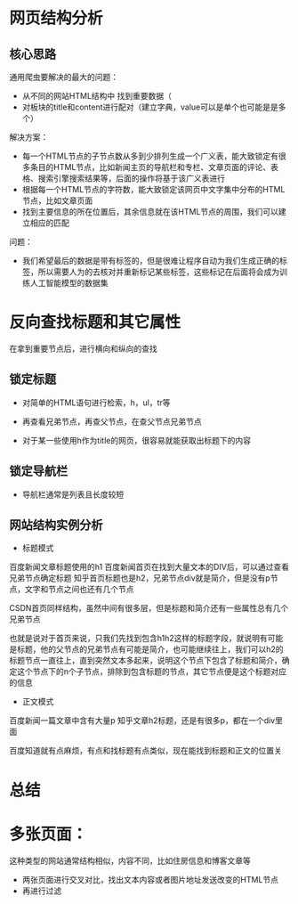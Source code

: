 # 网页结构分析

## 核心思路
通用爬虫要解决的最大的问题：
- 从不同的网站HTML结构中 找到重要数据（
- 对板块的title和content进行配对（建立字典，value可以是单个也可能是是多个）

解决方案：
- 每一个HTML节点的子节点数从多到少排列生成一个广义表，能大致锁定有很多条目的HTML节点，比如新闻主页的导航栏和专栏、文章页面的评论、表格、搜索引擎搜索结果等，后面的操作将基于该广义表进行
- 根据每一个HTML节点的字符数，能大致锁定该网页中文字集中分布的HTML节点，比如文章页面
- 找到主要信息的所在位置后，其余信息就在该HTML节点的周围，我们可以建立相应的匹配

问题：
- 我们希望最后的数据是带有标签的，但是很难让程序自动为我们生成正确的标签，所以需要人为的去核对并重新标记某些标签，这些标记在后面将会成为训练人工智能模型的数据集

# 反向查找标题和其它属性

在拿到重要节点后，进行横向和纵向的查找

## 锁定标题
- 对简单的HTML语句进行检索，h，ul，tr等
- 再查看兄弟节点，再查父节点，在查父节点兄弟节点

- 对于某一些使用h作为title的网页，很容易就能获取出标题下的内容

## 锁定导航栏
- 导航栏通常是列表且长度较短

## 网站结构实例分析
- 标题模式

百度新闻文章标题使用的h1
百度新闻首页在找到大量文本的DIV后，可以通过查看兄弟节点确定标题
知乎首页标题也是h2，兄弟节点div就是简介，但是没有p节点，文字和节点之间也还有几个节点

CSDN首页同样结构，虽然中间有很多层，但是标题和简介还有一些属性总有几个兄弟节点

也就是说对于首页来说，只我们先找到包含h1h2这样的标题字段，就说明有可能是标题，他的父节点的兄弟节点有可能是简介，也可能继续往上，我们可以h2的标题节点一直往上，直到突然文本多起来，说明这个节点下包含了标题和简介，确定这个节点下的n个子节点，排除到包含标题的节点，其它节点便是这个标题对应的信息

- 正文模式

百度新闻一篇文章中含有大量p
知乎文章h2标题，还是有很多p，都在一个div里面

百度知道就有点麻烦，有点和找标题有点类似，现在能找到标题和正文的位置关


# 总结















# 多张页面：
这种类型的网站通常结构相似，内容不同，比如住房信息和博客文章等
- 两张页面进行交叉对比，找出文本内容或者图片地址发送改变的HTML节点
- 再进行过滤